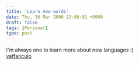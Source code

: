 ```yaml
---
title: 'Learn new words'
date: Thu, 30 Mar 2006 13:06:01 +0000
draft: false
tags: [Personal]
type: post
---
```


I'm always one to learn more about new languages :)  
[vaffanculo](http://www.sonic.net/maledicta/vaffanculo.html)